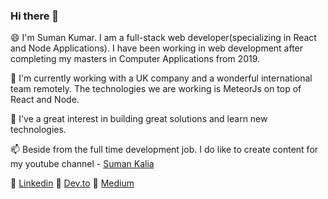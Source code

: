 ### Hi there 👋

😄 I'm Suman Kumar. I am a full-stack web developer(specializing in React and Node Applications). I have been working in web development after completing my masters in Computer Applications from 2019.

🔭 I'm currently working with a UK company and a wonderful international team remotely. The technologies we are working is MeteorJs on top of React and Node.

💬 I've a great interest in building great solutions and learn new technologies.

📫 Beside from the full time development job. I do like to create content for my youtube channel - [Suman Kalia](https://www.youtube.com/channel/UCCZekpXafiuoRFzLrm_ji8g)

🔗 [Linkedin](https://www.linkedin.com/in/suman-kumar-078b4140/)
🔗 [Dev.to](https://dev.to/sumankalia)
🔗 [Medium](https://medium.com/@suman.kalia235)

<!--
**sumankalia/sumankalia** is a ✨ _special_ ✨ repository because its `README.md` (this file) appears on your GitHub profile.

Here are some ideas to get you started:

- 🔭 I’m currently working on ...
- 🌱 I’m currently learning ...
- 👯 I’m looking to collaborate on ...
- 🤔 I’m looking for help with ...
- 💬 Ask me about ...
- 📫 How to reach me: ...
- 😄 Pronouns: ...
- ⚡ Fun fact: ...
-->
